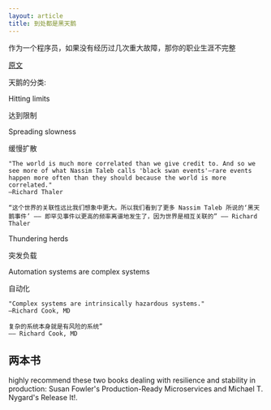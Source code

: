 ```yaml
---
layout: article
title: 到处都是黑天鹅
---
```


作为一个程序员，如果没有经历过几次重大故障，那你的职业生涯不完整

[原文](https://opensource.com/article/18/10/taxonomy-black-swans)


天鹅的分类:


Hitting limits

达到限制

Spreading slowness

缓慢扩散

```
"The world is much more correlated than we give credit to. And so we see more of what Nassim Taleb calls 'black swan events'—rare events happen more often than they should because the world is more correlated."
—Richard Thaler
```

```
“这个世界的关联性远比我们想象中更大。所以我们看到了更多 Nassim Taleb 所说的‘黑天鹅事件’ —— 即罕见事件以更高的频率离谱地发生了，因为世界是相互关联的” —— Richard Thaler
```



Thundering herds

突发负载

Automation systems are complex systems

自动化


```
"Complex systems are intrinsically hazardous systems."
—Richard Cook, MD
```

```
复杂的系统本身就是有风险的系统”
—— Richard Cook, MD
```

## 两本书

highly recommend these two books dealing with resilience and stability in production: Susan Fowler's Production-Ready Microservices and Michael T. Nygard's Release It!.
